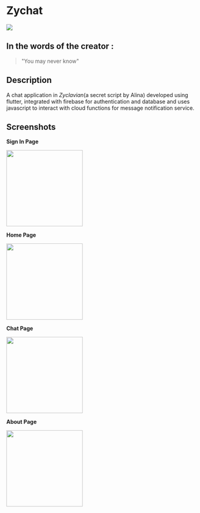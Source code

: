 # Zychat

<img src="https://github.com/qdotdash/zychat_flutter/blob/master/screenshots/banner.png">

## In the words of the creator : 
> "You may never know"

## Description

A chat application in *Zyclavian*(a secret script by Alina) developed using flutter, integrated with firebase for authentication and database and uses javascript to interact with cloud functions for message notification service.

## Screenshots

**Sign In Page**

<img src="https://github.com/qdotdash/zychat_flutter/blob/master/screenshots/signin.png" width="200">

**Home Page**

<img src="https://github.com/qdotdash/zychat_flutter/blob/master/screenshots/home.png" width="200">

**Chat Page**

<img src="https://github.com/qdotdash/zychat_flutter/blob/master/screenshots/chat.png" width="200">

**About Page**

<img src="https://github.com/qdotdash/zychat_flutter/blob/master/screenshots/about.png" width="200">


